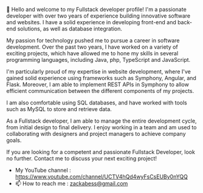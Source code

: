 👋 Hello and welcome to my Fullstack developer profile! I'm a passionate developer with over two years of experience building innovative software and websites. I have a solid experience in developing front-end and back-end solutions, as well as database integration.

My passion for technology pushed me to pursue a career in software development. Over the past two years, I have worked on a variety of exciting projects, which have allowed me to hone my skills in several programming languages, including Java, php, TypeScript and JavaScript.

I'm particularly proud of my expertise in website development, where I've gained solid experience using frameworks such as Symphony, Angular, and Flask. Moreover, I am able to implement REST APIs in Symphony to allow efficient communication between the different components of my projects.

I am also comfortable using SQL databases, and have worked with tools such as MySQL to store and retrieve data.

As a Fullstack developer, I am able to manage the entire development cycle, from initial design to final delivery. I enjoy working in a team and am used to collaborating with designers and project managers to achieve company goals.

If you are looking for a competent and passionate Fullstack Developer, look no further. Contact me to discuss your next exciting project!
- My YouTube channel : https://www.youtube.com/channel/UCTV4hQd4wyFsCsEUBy0nYQQ
- 📫 How to reach me : zackabess@gmail.com

<!---
zackNarcos/zackNarcos is a ✨ special ✨ repository because its `README.md` (this file) appears on your GitHub profile.
You can click the Preview link to take a look at your changes.
--->
